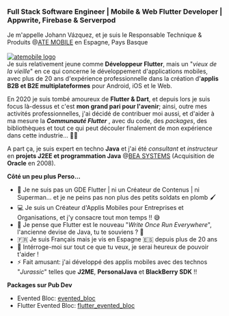 ### Full Stack Software Engineer | Mobile & Web Flutter Developer | Appwrite, Firebase & Serverpod

Je m'appelle Johann Vázquez, et je suis le Responsable Technique & Produits @[ATE MOBILE][atemobile_link] en Espagne, Pays Basque
<br><br>
[![atemobile logo](https://www.ategrupo.com/wp-content/uploads/2021/09/ate_mobile-500x150.jpg)][atemobile_link]
<br>
Je suis relativement jeune comme **Développeur Flutter**, mais un "*vieux de la vieille*" en ce qui concerne le développement d'applications mobiles, avec plus de 20 ans d'expérience professionnelle dans la création d'**applis B2B et B2E multiplateformes** pour Android, iOS et le Web.

En 2020 je suis tombé amoureux de **Flutter & Dart**, et depuis lors je suis focus là-dessus et c'est __mon grand pari pour l'avenir__; ainsi, outre mes activités professionnelles, j'ai décidé de contribuer moi aussi, et d'aider à ma mesure la _**Communauté Flutter**_ , avec du code, des *packages*, des bibliothèques et tout ce qui peut découler finalement de mon expérience dans cette industrie... 💙🚀

A part ça, je suis expert en techno **Java** et j'ai été _consultant_ et _instructeur_ en **projets J2EE et programmation Java** @[BEA SYSTEMS](https://en.wikipedia.org/wiki/BEA_Systems) (Acquisition de **Oracle** en 2008).

**Côté un peu plus Perso...**

- 🛑 Je ne suis pas un GDE Flutter | ni un Créateur de Contenus | ni Superman... et je ne peins pas non plus des petits soldats en plomb 🖌
- 💻 Je suis un Créateur d'Applis Mobiles pour Entreprises et Organisations, et j'y consacre tout mon temps !! 😅
- 💙 Je pense que Flutter est le nouveau "*Write Once Run Everywhere*", l'ancienne devise de Java, tu te souviens ? 🤔
- 🇫🇷 Je suis Français mais je vis en Espagne 🇪🇸 depuis plus de 20 ans
- 💬 Intérroge-moi sur tout ce que tu veux, je serai heureux de pouvoir t'aider !
- ⚡ Fait amusant: j'ai développé des applis mobiles avec des technos "*Jurassic*" telles que **J2ME**, **PersonalJava** et **BlackBerry SDK** !!

**Packages sur Pub Dev** 

- Evented Bloc: [evented_bloc](https://pub.dev/packages/evented_bloc)
- Flutter Evented Bloc: [flutter_evented_bloc](https://pub.dev/packages/flutter_evented_bloc)

[atemobile_link]: https://mobile.ategrupo.com
